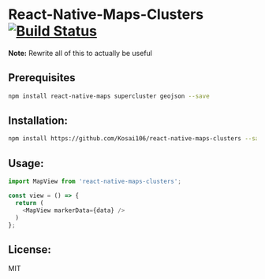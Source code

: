 # React-Native-Maps-Clusters [![Build Status](https://travis-ci.org/Kosai106/react-native-maps-cluster.svg?branch=master)](https://travis-ci.org/Kosai106/react-native-maps-cluster)

__Note:__ Rewrite all of this to actually be useful

## Prerequisites
```bash
npm install react-native-maps supercluster geojson --save
```

## Installation:
```bash
npm install https://github.com/Kosai106/react-native-maps-clusters --save
```

## Usage:
```js
import MapView from 'react-native-maps-clusters';

const view = () => {
  return (
    <MapView markerData={data} />
  )
};
```

## License:
MIT